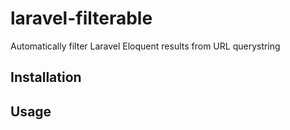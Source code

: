 laravel-filterable
==================

Automatically filter Laravel Eloquent results from URL querystring

Installation
------------


Usage
-----
